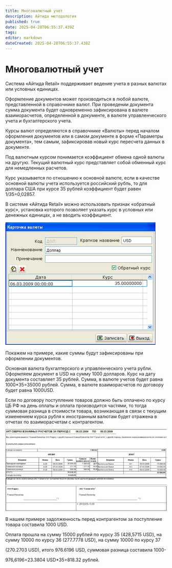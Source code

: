 ```yaml
---
title: Многовалютный учет
description: Айтида методология
published: true
date: 2025-04-28T06:55:37.439Z
tags: 
editor: markdown
dateCreated: 2025-04-28T06:55:37.438Z
---
```


# Многовалютный учет

Система «Айтида Retail» поддерживает ведение учета в разных валютах или условных единицах.

Оформление документов может производиться в любой валюте, представленной в справочнике валют. При проведении документа сумма документа будет одновременно зафиксирована в валюте взаиморасчетов, определенной в документе, в валюте управленческого учета и бухгалтерского учета.

Курсы валют определяются в справочнике «Валюты» перед началом оформления документов или в самом документе в форме «Параметры документа», тем самым, зафиксировав новый курс пересчета данных в документе.

Под валютным курсом понимается коэффициент обмена одной валюты на другую. Текущий валютный курс представляет собой обменный курс для немедленных расчетов.

Курс указывается по отношению к основной валюте, если в качестве основной валюты учета используется российский рубль, то для доллара США при курсе 35 рублей коэффициент будет равен 1/35=0,02857.

В системе «Айтида Retail» можно использовать признак «обратный курс», установка которого позволяет указать курс в условных или денежных единицах, а не вводить коэффициент.

![](/images/metodology/multicurrency/4dd15bc20b9056441948debab0a721dd.png)

Покажем на примере, какие суммы будут зафиксированы при оформлении документов.

Основная валюта бухгалтерского и управленческого учета рубли. Оформляем документ в USD на сумму 1000 долларов. Курс на дату документа составляет 35 рублей. Сумма, в валюте учетов будет равна 1000\*35=35000 рублей. Сумма, в валюте взаиморасчетов по договору будет равна 1000USD.

Если по договору поступление товаров должно быть оплачено по курсу ЦБ РФ на день оплаты и оплата производится частями, то тогда суммовая разница в стоимости товара, возникающая в связи с текущим изменением курса рубля к иностранным валютам будет отражена в отчетах по взаиморасчетам с контрагентом.

![](/images/metodology/multicurrency/f5e84720c528ab5385b1e63adb5a4d5a.jpeg)

В нашем примере задолженность перед контрагентом за поступление товара составила 1000 USD.

Оплата прошла на сумму 15000 рублей по курсу 35 (428,5715 USD), на сумму 10000 по курсу 36 (277.7778 USD), на сумму 10000 по курсу 37

(270.2703 USD), итого 976.6196 USD, суммовая разница составила 1000-

976,6196=23.3804 USD\*35=818.32 рублей.
